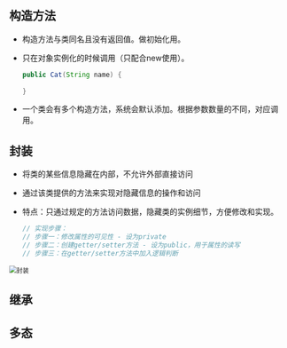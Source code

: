 ## 构造方法

* 构造方法与类同名且没有返回值。做初始化用。

* 只在对象实例化的时候调用（只配合new使用）。

  ```java
  public Cat(String name) {
      
  }
  ```

* 一个类会有多个构造方法，系统会默认添加。根据参数数量的不同，对应调用。

## 封装

* 将类的某些信息隐藏在内部，不允许外部直接访问

* 通过该类提供的方法来实现对隐藏信息的操作和访问

* 特点：只通过规定的方法访问数据，隐藏类的实例细节，方便修改和实现。

  ```java
  // 实现步骤： 
  // 步骤一：修改属性的可见性 - 设为private
  // 步骤二：创建getter/setter方法 - 设为public，用于属性的读写
  // 步骤三：在getter/setter方法中加入逻辑判断
  ```


<img src="G:\doc\media\fengzhuang.png" alt="封装" style="zoom:80%;" />

## 继承

## 多态
